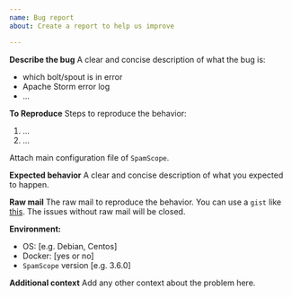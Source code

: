 ```yaml
---
name: Bug report
about: Create a report to help us improve

---
```


**Describe the bug**
A clear and concise description of what the bug is:
 - which bolt/spout is in error
 - Apache Storm error log
 - ...

**To Reproduce**
Steps to reproduce the behavior:
1. ...
2. ...

Attach main configuration file of `SpamScope`.

**Expected behavior**
A clear and concise description of what you expected to happen.

**Raw mail**
The raw mail to reproduce the behavior.
You can use a `gist` like [this](https://gist.github.com/fedelemantuano/5dd702004c25a46b2bd60de21e67458e).
The issues without raw mail will be closed.

**Environment:**
 - OS: [e.g. Debian, Centos]
 - Docker: [yes or no]
 - `SpamScope` version [e.g. 3.6.0]

**Additional context**
Add any other context about the problem here.
